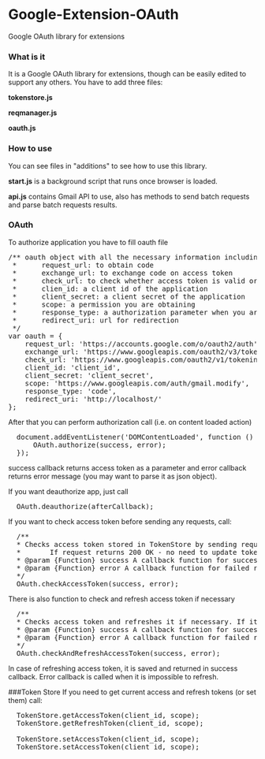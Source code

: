 Google-Extension-OAuth
======================

Google OAuth library for extensions

### What is it
It is a Google OAuth library for extensions, though can be easily edited to support any others.
You have to add three files:

  <strong>tokenstore.js</strong>
  
  <strong>reqmanager.js</strong>
  
  <strong>oauth.js</strong>

### How to use
You can see files in "additions" to see how to use this library.

<strong>start.js</strong> is a background script that runs once browser is loaded.

<strong>api.js</strong> contains Gmail API to use, also has methods to send batch requests and parse batch requests results.

### OAuth
To authorize application you have to fill oauth file
<pre>
/** oauth object with all the necessary information including:
 *      request_url: to obtain code
 *      exchange_url: to exchange code on access token
 *      check_url: to check whether access token is valid or not
 *      clien_id: a client id of the application
 *      client_secret: a client secret of the application
 *      scope: a permission you are obtaining
 *      response_type: a authorization parameter when you are exhange code on token
 *      redirect_uri: url for redirection
 */
var oauth = {
    request_url: 'https://accounts.google.com/o/oauth2/auth',
    exchange_url: 'https://www.googleapis.com/oauth2/v3/token',
    check_url: 'https://www.googleapis.com/oauth2/v1/tokeninfo',
    client_id: 'client_id',
    client_secret: 'client_secret',
    scope: 'https://www.googleapis.com/auth/gmail.modify',
    response_type: 'code',
    redirect_uri: 'http://localhost/'
};
</pre>

After that you can perform authorization call (i.e. on content loaded action)
<pre>
  document.addEventListener('DOMContentLoaded', function () {
      OAuth.authorize(success, error);
  });
</pre>

success callback returns access token as a parameter and error callback returns error message (you may want to parse it as json object).

If you want deauthorize app, just call
<pre>
  OAuth.deauthorize(afterCallback);
</pre>


If you want to check access token before sending any requests, call:
<pre>
  /**
  * Checks access token stored in TokenStore by sending request to googleapis.
  *       If request returns 200 OK - no need to update token, otherwise, tells that token is invalid.
  * @param {Function} success A callback function for successful request (returns existing access token).
  * @param {Function} error A callback function for failed request/refresh required (returns error message).
  */
  OAuth.checkAccessToken(success, error);
</pre>

There is also function to check and refresh access token if necessary
<pre>
  /**
  * Checks access token and refreshes it if necessary. If it is impossible to refresh error function called.
  * @param {Function} success A callback function for successful request - no refresh needed/new access token obtained.
  * @param {Function} error A callback function for failed request/refresh request.
  */
  OAuth.checkAndRefreshAccessToken(success, error);
</pre>

In case of refreshing access token, it is saved and returned in success callback. Error callback is called when it is impossible to refresh.

###Token Store
If you need to get current access and refresh tokens (or set them) call:
<pre>
  TokenStore.getAccessToken(client_id, scope);
  TokenStore.getRefreshToken(client_id, scope);
  
  TokenStore.setAccessToken(client_id, scope);
  TokenStore.setAccessToken(client_id, scope);
</pre>
